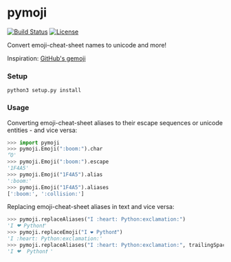 pymoji
======

[![Build Status](http://img.shields.io/travis/KoffeinFlummi/pymoji.svg)](https://travis-ci.org/KoffeinFlummi/pymoji) [![License](http://img.shields.io/badge/license-MIT-red.svg)](https://github.com/KoffeinFlummi/pymoji/blob/master/LICENSE)

Convert emoji-cheat-sheet names to unicode and more!

Inspiration: [GitHub's gemoji](https://github.com/github/gemoji)


### Setup

```
python3 setup.py install
```


### Usage

Converting emoji-cheat-sheet aliases to their escape sequences or unicode entities - and vice versa:

```python
>>> import pymoji
>>> pymoji.Emoji(":boom:").char
'Ὂ'
>>> pymoji.Emoji(":boom:").escape
'1F4A5'
>>> pymoji.Emoji("1F4A5").alias
':boom:'
>>> pymoji.Emoji("1F4A5").aliases
[':boom:', ':collision:']
```

Replacing emoji-cheat-sheet aliases in text and vice versa:

```python
>>> pymoji.replaceAliases("I :heart: Python:exclamation:")
'I ❤ Python❗'
>>> pymoji.replaceEmoji("I ❤ Python❗")
'I :heart: Python:exclamation:'
>>> pymoji.replaceAliases("I :heart: Python:exclamation:", trailingSpaces=1)
'I ❤  Python❗ '
```
